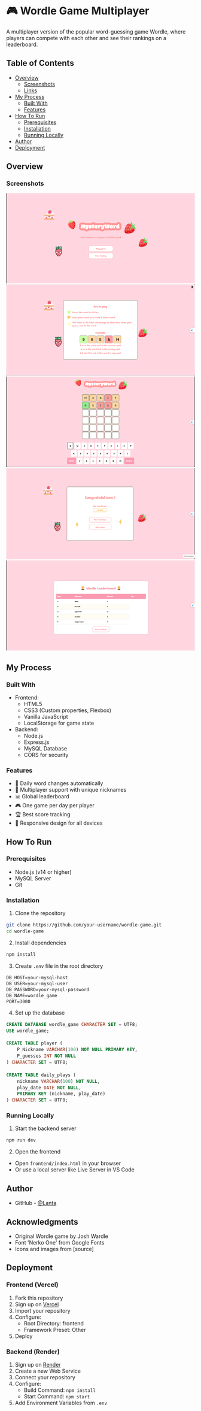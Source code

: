 # 🎮 Wordle Game Multiplayer

A multiplayer version of the popular word-guessing game Wordle, where players can compete with each other and see their rankings on a leaderboard.

## Table of Contents

- [Overview](#overview)
  - [Screenshots](#screenshots)
  - [Links](#links)
- [My Process](#my-process)
  - [Built With](#built-with)
  - [Features](#features)
- [How To Run](#how-to-run)
  - [Prerequisites](#prerequisites)
  - [Installation](#installation)
  - [Running Locally](#running-locally)
- [Author](#author)
- [Deployment](#deployment)

## Overview

### Screenshots

![Game Interface](/frontend/resources/images/game-screenshot.png)
![Game Interface](/frontend/resources/images/game-screenshot1.png)
![Game Interface](/frontend/resources/images/gamewordle-screenshot4.png)
![Leaderboard](/frontend/resources/images/gamewordle-screenshot3.png)
![Game Interface](/frontend/resources/images/gamewordle-screenshot2.png)

## My Process

### Built With

- Frontend:
  - HTML5
  - CSS3 (Custom properties, Flexbox)
  - Vanilla JavaScript
  - LocalStorage for game state
- Backend:
  - Node.js
  - Express.js
  - MySQL Database
  - CORS for security

### Features

- 🎯 Daily word changes automatically
- 👥 Multiplayer support with unique nicknames
- 📊 Global leaderboard
- 🎮 One game per day per player
- 🏆 Best score tracking
- 📱 Responsive design for all devices

## How To Run

### Prerequisites

- Node.js (v14 or higher)
- MySQL Server
- Git

### Installation

1. Clone the repository

```bash
git clone https://github.com/your-username/wordle-game.git
cd wordle-game
```

2. Install dependencies

```bash
npm install
```

3. Create `.env` file in the root directory

```env
DB_HOST=your-mysql-host
DB_USER=your-mysql-user
DB_PASSWORD=your-mysql-password
DB_NAME=wordle_game
PORT=3000
```

4. Set up the database

```sql
CREATE DATABASE wordle_game CHARACTER SET = UTF8;
USE wordle_game;

CREATE TABLE player (
    P_Nickname VARCHAR(100) NOT NULL PRIMARY KEY,
    P_guesses INT NOT NULL
) CHARACTER SET = UTF8;

CREATE TABLE daily_plays (
    nickname VARCHAR(100) NOT NULL,
    play_date DATE NOT NULL,
    PRIMARY KEY (nickname, play_date)
) CHARACTER SET = UTF8;
```

### Running Locally

1. Start the backend server

```bash
npm run dev
```

2. Open the frontend

- Open `frontend/index.html` in your browser
- Or use a local server like Live Server in VS Code

## Author

- GitHub - [@Lanta](https://github.com/trucanh21)

## Acknowledgments

- Original Wordle game by Josh Wardle
- Font 'Nerko One' from Google Fonts
- Icons and images from [source]

## Deployment

### Frontend (Vercel)

1. Fork this repository
2. Sign up on [Vercel](https://vercel.com)
3. Import your repository
4. Configure:
   - Root Directory: frontend
   - Framework Preset: Other
5. Deploy

### Backend (Render)

1. Sign up on [Render](https://render.com)
2. Create a new Web Service
3. Connect your repository
4. Configure:
   - Build Command: `npm install`
   - Start Command: `npm start`
5. Add Environment Variables from `.env`
